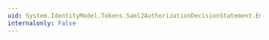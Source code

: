 ```yaml
---
uid: System.IdentityModel.Tokens.Saml2AuthorizationDecisionStatement.EmptyResource
internalonly: False
---
```

